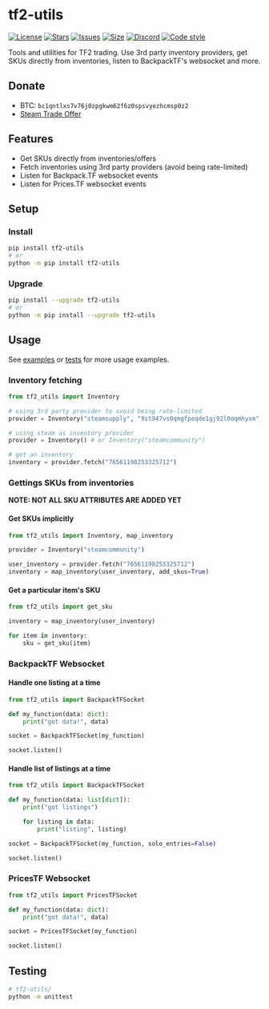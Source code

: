 # tf2-utils
[![License](https://img.shields.io/github/license/offish/tf2-utils.svg)](https://github.com/offish/tf2-utils/blob/master/LICENSE)
[![Stars](https://img.shields.io/github/stars/offish/tf2-utils.svg)](https://github.com/offish/tf2-utils/stargazers)
[![Issues](https://img.shields.io/github/issues/offish/tf2-utils.svg)](https://github.com/offish/tf2-utils/issues)
[![Size](https://img.shields.io/github/repo-size/offish/tf2-utils.svg)](https://github.com/offish/tf2-utils)
[![Discord](https://img.shields.io/discord/467040686982692865?color=7289da&label=Discord&logo=discord)](https://discord.gg/t8nHSvA)
[![Code style](https://img.shields.io/badge/code%20style-black-000000.svg)](https://github.com/psf/black)

Tools and utilities for TF2 trading. Use 3rd party inventory providers, get SKUs directly from inventories, listen to BackpackTF's websocket and more.

## Donate
- BTC: `bc1qntlxs7v76j0zpgkwm62f6z0spsvyezhcmsp0z2`
- [Steam Trade Offer](https://steamcommunity.com/tradeoffer/new/?partner=293059984&token=0-l_idZR)

## Features
* Get SKUs directly from inventories/offers
* Fetch inventories using 3rd party providers (avoid being rate-limited)
* Listen for Backpack.TF websocket events
* Listen for Prices.TF websocket events

## Setup
### Install
```bash
pip install tf2-utils
# or 
python -m pip install tf2-utils
```

### Upgrade
```bash
pip install --upgrade tf2-utils
# or 
python -m pip install --upgrade tf2-utils
```

## Usage
See [examples](/examples/) or [tests](/tests/) for more usage examples.

### Inventory fetching
```python
from tf2_utils import Inventory

# using 3rd party provider to avoid being rate-limited
provider = Inventory("steamsupply", "9st947vs0qmgfpeqde1gj92l0oqmhysm")

# using steam as inventory provider
provider = Inventory() # or Inventory("steamcommunity")

# get an inventory
inventory = provider.fetch("76561198253325712")
```

### Gettings SKUs from inventories
**NOTE: NOT ALL SKU ATTRIBUTES ARE ADDED YET**
#### Get SKUs implicitly
```python
from tf2_utils import Inventory, map_inventory

provider = Inventory("steamcommunity")

user_inventory = provider.fetch("76561198253325712")
inventory = map_inventory(user_inventory, add_skus=True)
```

#### Get a particular item's SKU
```python
from tf2_utils import get_sku

inventory = map_inventory(user_inventory)

for item in inventory:
    sku = get_sku(item)
```

### BackpackTF Websocket
#### Handle one listing at a time
```python
from tf2_utils import BackpackTFSocket

def my_function(data: dict):
    print("got data!", data)

socket = BackpackTFSocket(my_function)

socket.listen()
```

#### Handle list of listings at a time
```python
from tf2_utils import BackpackTFSocket

def my_function(data: list[dict]):
    print("got listings")

    for listing in data:
        print("listing", listing)

socket = BackpackTFSocket(my_function, solo_entries=False)

socket.listen()
```

### PricesTF Websocket
```python
from tf2_utils import PricesTFSocket

def my_function(data: dict):
    print("got data!", data)

socket = PricesTFSocket(my_function)

socket.listen()
```

## Testing
```bash
# tf2-utils/
python -m unittest
```